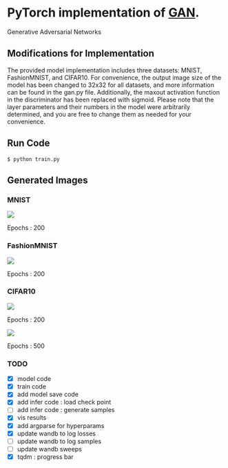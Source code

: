 # PyTorch implementation of [GAN](https://arxiv.org/abs/1406.2661).
Generative Adversarial Networks


## Modifications for Implementation
The provided model implementation includes three datasets: MNIST, FashionMNIST, and CIFAR10. For convenience, the output image size of the model has been changed to 32x32 for all datasets, and more information can be found in the gan.py file. 
Additionally, the maxout activation function in the discriminator has been replaced with sigmoid. 
Please note that the layer parameters and their numbers in the model were arbitrarily determined, and you are free to change them as needed for your convenience.


## Run Code

```ShellSession
$ python train.py
```


## Generated Images
### MNIST
<img src=results\mnist\200_gif_results_mnist.gif>

Epochs : 200

### FashionMNIST
<img src=results\fashion\200_gif_results_fashion.gif>

Epochs : 200

### CIFAR10
<img src=results\cifar10\200_gif_results_cifar10.gif>

Epochs : 200

<img src=results\cifar10\500_gif_results_cifar10.gif>

Epochs : 500

### TODO
- [x] model code
- [x] train code
- [x] add model save code
- [x] add infer code : load check point
- [ ] add infer code : generate samples
- [x] vis results
- [x] add argparse for hyperparams
- [x] update wandb to log losses 
- [ ] update wandb to log samples
- [ ] update wandb sweeps
- [x] tqdm : progress bar
